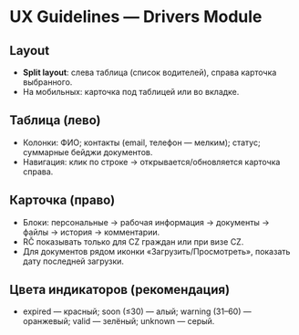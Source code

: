 # UX Guidelines — Drivers Module

## Layout
- **Split layout**: слева таблица (список водителей), справа карточка выбранного.
- На мобильных: карточка под таблицей или во вкладке.

## Таблица (лево)
- Колонки: ФИО; контакты (email, телефон — мелким); статус; суммарные бейджи документов.
- Навигация: клик по строке → открывается/обновляется карточка справа.

## Карточка (право)
- Блоки: персональные → рабочая информация → документы → файлы → история → комментарии.
- RČ показывать только для CZ граждан или при визе CZ.
- Для документов рядом иконки «Загрузить/Просмотреть», показать дату последней загрузки.

## Цвета индикаторов (рекомендация)
- expired — красный; soon (≤30) — алый; warning (31–60) — оранжевый; valid — зелёный; unknown — серый.
